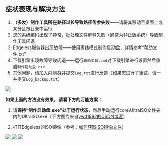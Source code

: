 ## 症状表现与解决方法
1. **（多发）制作工具所在路径过长导致路径传参失败**——请将其移动至桌面上或某分区根目录中运行
1. 您的系统编码出现了异常，批处理文件解释失败（通常为非正版系统）导致制作工具闪退
2. Edgeless服务器出现故障——使用离线模式制作启动盘，详情参考“帮助文件.txt”
3. 下载引擎出现故障导致闪退——运行`辅助工具.cmd`对下载引擎进行设置然后重启`制作启动盘.exe`
3. 其他问题，请[加入内测群](https://home.edgeless.top/jump/qqg.html)并提交`Log.txt`进行反馈（如果您进行了重试，请一并提交`Log_backup.txt`）

![](https://gitee.com/cnotech/edgeless-wiki-vuepress/raw/master/docs/images/screenshot_1584629646552.png)




**如果上面的方法没有效果，请看下方的万能方案：**

1. 请**保持“制作启动盘.exe”处于运行状态**，然后手动运行core\UltraISO文件夹内的UltraISO.exe（下方图片来自[ywd1992的CSDN博客](https://blog.csdn.net/ywd1992/article/details/79399465)）


2. 打开Edgeless的ISO镜像（参考：[如何获取ISO镜像文件](../faq/getiso.md)）

![](https://gitee.com/cnotech/edgeless-wiki-vuepress/raw/master/docs/images/20180228134509994.png)
![](https://gitee.com/cnotech/edgeless-wiki-vuepress/raw/master/docs/images/20180228134540118.png)
![](https://gitee.com/cnotech/edgeless-wiki-vuepress/raw/master/docs/images/20180228134730687.png)